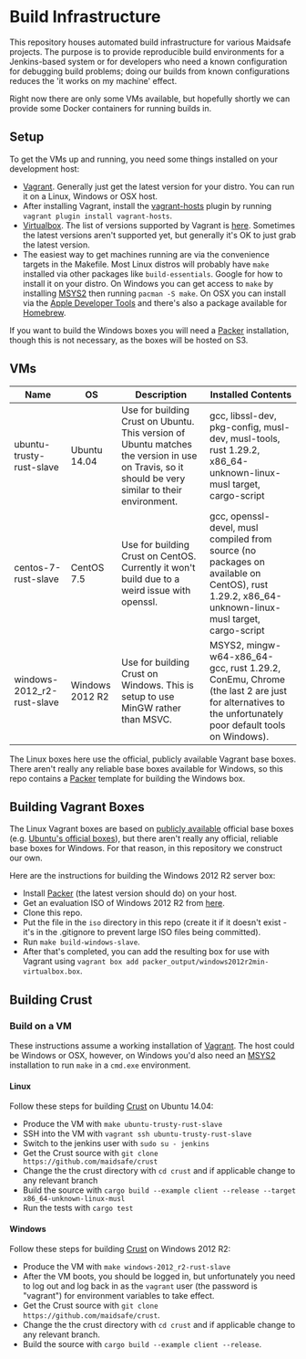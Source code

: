# Build Infrastructure

This repository houses automated build infrastructure for various Maidsafe projects. The purpose is to provide reproducible build environments for a Jenkins-based system or for developers who need a known configuration for debugging build problems; doing our builds from known configurations reduces the 'it works on my machine' effect.

Right now there are only some VMs available, but hopefully shortly we can provide some Docker containers for running builds in.

## Setup

To get the VMs up and running, you need some things installed on your development host:

* [Vagrant](https://www.vagrantup.com/). Generally just get the latest version for your distro. You can run it on a Linux, Windows or OSX host.
* After installing Vagrant, install the [vagrant-hosts](https://github.com/oscar-stack/vagrant-hosts) plugin by running `vagrant plugin install vagrant-hosts`.
* [Virtualbox](https://www.virtualbox.org/wiki/Downloads). The list of versions supported by Vagrant is [here](https://www.vagrantup.com/docs/virtualbox/). Sometimes the latest versions aren't supported yet, but generally it's OK to just grab the latest version.
* The easiest way to get machines running are via the convenience targets in the Makefile. Most Linux distros will probably have `make` installed via other packages like `build-essentials`. Google for how to install it on your distro. On Windows you can get access to `make` by installing [MSYS2](http://www.msys2.org/) then running `pacman -S make`. On OSX you can install via the [Apple Developer Tools](http://developer.apple.com/) and there's also a package available for [Homebrew](https://formulae.brew.sh/formula/make).

If you want to build the Windows boxes you will need a [Packer](https://packer.io/) installation, though this is not necessary, as the boxes will be hosted on S3.

## VMs

| Name                       | OS              | Description                                                                                                                                       | Installed Contents                                                                                                                                  |
| ----                       | --              | -----------                                                                                                                                       | --------                                                                                                                                            |
| ubuntu-trusty-rust-slave   | Ubuntu 14.04    | Use for building Crust on Ubuntu. This version of Ubuntu matches the version in use on Travis, so it should be very similar to their environment. | gcc, libssl-dev, pkg-config, musl-dev, musl-tools, rust 1.29.2, x86_64-unknown-linux-musl target, cargo-script                                      |
| centos-7-rust-slave        | CentOS 7.5      | Use for building Crust on CentOS. Currently it won't build due to a weird issue with openssl.                                                     | gcc, openssl-devel, musl compiled from source (no packages on available on CentOS), rust 1.29.2, x86_64-unknown-linux-musl target, cargo-script     |
| windows-2012_r2-rust-slave | Windows 2012 R2 | Use for building Crust on Windows. This is setup to use MinGW rather than MSVC.                                                                   | MSYS2, mingw-w64-x86_64-gcc, rust 1.29.2, ConEmu, Chrome (the last 2 are just for alternatives to the unfortunately poor default tools on Windows). |

The Linux boxes here use the official, publicly available Vagrant base boxes. There aren't really any reliable base boxes available for Windows, so this repo contains a [Packer](https://www.packer.io/intro/) template for building the Windows box.

## Building Vagrant Boxes

The Linux Vagrant boxes are based on [publicly available](https://app.vagrantup.com/boxes/search) official base boxes (e.g. [Ubuntu's official boxes](https://app.vagrantup.com/ubuntu)), but there aren't really any official, reliable base boxes for Windows. For that reason, in this repository we construct our own.

Here are the instructions for building the Windows 2012 R2 server box:

* Install [Packer](https://packer.io/) (the latest version should do) on your host.
* Get an evaluation ISO of Windows 2012 R2 from [here](https://www.microsoft.com/en-gb/evalcenter/evaluate-windows-server-2012-r2).
* Clone this repo.
* Put the file in the `iso` directory in this repo (create it if it doesn't exist - it's in the .gitignore to prevent large ISO files being committed).
* Run `make build-windows-slave`.
* After that's completed, you can add the resulting box for use with Vagrant using `vagrant box add packer_output/windows2012r2min-virtualbox.box`.

## Building Crust

### Build on a VM

These instructions assume a working installation of [Vagrant](https://www.vagrantup.com/). The host could be Windows or OSX, however, on Windows you'd also need an [MSYS2](http://www.msys2.org/) installation to run `make` in a `cmd.exe` environment.

#### Linux

Follow these steps for building [Crust](https://github.com/maidsafe/crust) on Ubuntu 14.04:

* Produce the VM with `make ubuntu-trusty-rust-slave`
* SSH into the VM with `vagrant ssh ubuntu-trusty-rust-slave`
* Switch to the jenkins user with `sudo su - jenkins`
* Get the Crust source with `git clone https://github.com/maidsafe/crust`
* Change the the crust directory with `cd crust` and if applicable change to any relevant branch
* Build the source with `cargo build --example client --release --target x86_64-unknown-linux-musl`
* Run the tests with `cargo test`

#### Windows

Follow these steps for building [Crust](https://github.com/maidsafe/crust) on Windows 2012 R2:

* Produce the VM with `make windows-2012_r2-rust-slave`
* After the VM boots, you should be logged in, but unfortunately you need to log out and log back in as the `vagrant` user (the password is "vagrant") for environment variables to take effect.
* Get the Crust source with `git clone https://github.com/maidsafe/crust`.
* Change the the crust directory with `cd crust` and if applicable change to any relevant branch.
* Build the source with `cargo build --example client --release`.
